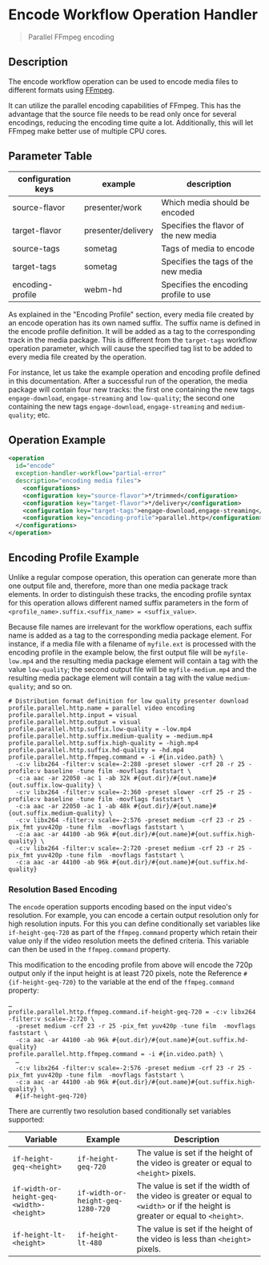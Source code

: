 Encode Workflow Operation Handler
=================================

> Parallel FFmpeg encoding

Description
-----------

The encode workflow operation can be used to encode media files to different formats using [FFmpeg](https://ffmpeg.org).

It can utilize the parallel encoding capabilities of FFmpeg. This has the advantage that the source file needs to be
read only once for several encodings, reducing the encoding time quite a lot. Additionally, this will let FFmpeg make
better use of multiple CPU cores.


Parameter Table
---------------

|configuration keys|example           |description                           |
|------------------|------------------|--------------------------------------|
|source-flavor     |presenter/work    |Which media should be encoded         |
|target-flavor     |presenter/delivery|Specifies the flavor of the new media |
|source-tags       |sometag           |Tags of media to encode               |
|target-tags       |sometag           |Specifies the tags of the new media   |
|encoding-profile  |webm-hd           |Specifies the encoding profile to use |

As explained in the "Encoding Profile" section, every media file created by an encode operation has its own named
suffix. The suffix name is defined in the encode profile definition. It will be added as a tag to the corresponding
track in the media package. This is different from the `target-tags` workflow operation parameter, which will cause the
specified tag list to be added to every media file created by the operation.

For instance, let us take the example operation and encoding profile defined in this documentation. After a successful
run of the operation, the media package will contain four new tracks: the first one containing the new tags
`engage-download`, `engage-streaming` and `low-quality`; the second one containing the new tags `engage-download`,
`engage-streaming` and `medium-quality`; etc.

Operation Example
-----------------

```xml
<operation
  id="encode"
  exception-handler-workflow="partial-error"
  description="encoding media files">
    <configurations>
    <configuration key="source-flavor">*/trimmed</configuration>
    <configuration key="target-flavor">*/delivery</configuration>
    <configuration key="target-tags">engage-download,engage-streaming</configuration>
    <configuration key="encoding-profile">parallel.http</configuration>
  </configurations>
</operation>
```


Encoding Profile Example
------------------------

Unlike a regular compose operation, this operation can generate more than one output file and, therefore, more than one
media package track elements. In order to distinguish these tracks, the encoding profile syntax for this operation
allows different named suffix parameters in the form of `<profile_name>.suffix.<suffix_name> = <suffix_value>`.

Because file names are irrelevant for the workflow operations, each suffix name is added as a tag to the corresponding
media package element. For instance, if a media file with a filename of `myfile.ext` is processed with the encoding
profile in the example below, the first output file will be `myfile-low.mp4` and the resulting media package element
will contain a tag with the value `low-quality`; the second output file will be `myfile-medium.mp4` and the resulting
media package element will contain a tag with the value `medium-quality`; and so on.

```properties
# Distribution format definition for low quality presenter download
profile.parallel.http.name = parallel video encoding
profile.parallel.http.input = visual
profile.parallel.http.output = visual
profile.parallel.http.suffix.low-quality = -low.mp4
profile.parallel.http.suffix.medium-quality = -medium.mp4
profile.parallel.http.suffix.high-quality = -high.mp4
profile.parallel.http.suffix.hd-quality = -hd.mp4
profile.parallel.http.ffmpeg.command = -i #{in.video.path} \
  -c:v libx264 -filter:v scale=-2:288 -preset slower -crf 28 -r 25 -profile:v baseline -tune film -movflags faststart \
  -c:a aac -ar 22050 -ac 1 -ab 32k #{out.dir}/#{out.name}#{out.suffix.low-quality} \
  -c:v libx264 -filter:v scale=-2:360 -preset slower -crf 25 -r 25 -profile:v baseline -tune film -movflags faststart \
  -c:a aac -ar 22050 -ac 1 -ab 48k #{out.dir}/#{out.name}#{out.suffix.medium-quality} \
  -c:v libx264 -filter:v scale=-2:576 -preset medium -crf 23 -r 25 -pix_fmt yuv420p -tune film  -movflags faststart \
  -c:a aac -ar 44100 -ab 96k #{out.dir}/#{out.name}#{out.suffix.high-quality} \
  -c:v libx264 -filter:v scale=-2:720 -preset medium -crf 23 -r 25 -pix_fmt yuv420p -tune film  -movflags faststart \
  -c:a aac -ar 44100 -ab 96k #{out.dir}/#{out.name}#{out.suffix.hd-quality}
```

### Resolution Based Encoding

The `encode` operation supports encoding based on the input video's resolution. For example, you can encode a certain
output resolution only for high resolution inputs. For this you can define conditionally set variables like `if-height-geq-720`
as part of the `ffmpeg.command` property which retain their value only if the video resolution meets the defined criteria.
This variable can then be used in the `ffmpeg.command` property.

This modification to the encoding profile from above will encode the 720p output only if the input height is at least
720 pixels, note the Reference `#{if-height-geq-720}` to the variable at the end of the `ffmpeg.command` property:

```properties
…
profile.parallel.http.ffmpeg.command.if-height-geq-720 = -c:v libx264 -filter:v scale=-2:720 \
  -preset medium -crf 23 -r 25 -pix_fmt yuv420p -tune film  -movflags faststart \
  -c:a aac -ar 44100 -ab 96k #{out.dir}/#{out.name}#{out.suffix.hd-quality}
profile.parallel.http.ffmpeg.command = -i #{in.video.path} \
  …
  -c:v libx264 -filter:v scale=-2:576 -preset medium -crf 23 -r 25 -pix_fmt yuv420p -tune film  -movflags faststart \
  -c:a aac -ar 44100 -ab 96k #{out.dir}/#{out.name}#{out.suffix.high-quality} \
  #{if-height-geq-720}
```

There are currently two resolution based conditionally set variables supported:

| Variable                                 | Example                           | Description                                                                                                                    |
|------------------------------------------|-----------------------------------|--------------------------------------------------------------------------------------------------------------------------------|
|`if-height-geq-<height>`                  |`if-height-geq-720`                |The value is set if the height of the video is greater or equal to `<height>` pixels.                                           |
|`if-width-or-height-geq-<width>-<height>` |`if-width-or-height-geq-1280-720`  |The value is set if the width of the video is greater or equal to `<width>` or if the height is greater or equal to `<height>`. |
|`if-height-lt-<height>`                   |`if-height-lt-480`                 |The value is set if the height of the video is less than `<height>` pixels.                                                     |
